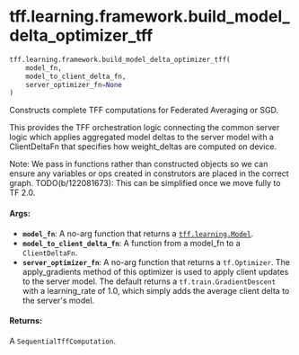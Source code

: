 <div itemscope itemtype="http://developers.google.com/ReferenceObject">
<meta itemprop="name" content="tff.learning.framework.build_model_delta_optimizer_tff" />
<meta itemprop="path" content="Stable" />
</div>

# tff.learning.framework.build_model_delta_optimizer_tff

``` python
tff.learning.framework.build_model_delta_optimizer_tff(
    model_fn,
    model_to_client_delta_fn,
    server_optimizer_fn=None
)
```

Constructs complete TFF computations for Federated Averaging or SGD.

This provides the TFF orchestration logic connecting the common server logic
which applies aggregated model deltas to the server model with a ClientDeltaFn
that specifies how weight_deltas are computed on device.

Note: We pass in functions rather than constructed objects so we can
ensure any variables or ops created in construtors are placed in the
correct graph.
TODO(b/122081673): This can be simplified once we move fully to TF 2.0.

#### Args:

* <b>`model_fn`</b>: A no-arg function that returns a <a href="../../../tff/learning/Model.md"><code>tff.learning.Model</code></a>.
* <b>`model_to_client_delta_fn`</b>: A function from a model_fn to a `ClientDeltaFn`.
* <b>`server_optimizer_fn`</b>: A no-arg function that returns a `tf.Optimizer`. The
    apply_gradients method of this optimizer is used to apply client updates
    to the server model. The default returns a `tf.train.GradientDescent` with
    a learning_rate of 1.0, which simply adds the average client delta to the
    server's model.


#### Returns:

A `SequentialTffComputation`.